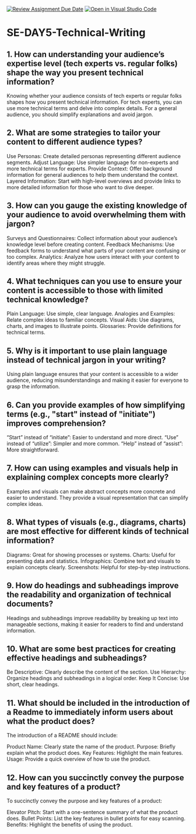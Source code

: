 [![Review Assignment Due Date](https://classroom.github.com/assets/deadline-readme-button-22041afd0340ce965d47ae6ef1cefeee28c7c493a6346c4f15d667ab976d596c.svg)](https://classroom.github.com/a/zsAR-pyY)
[![Open in Visual Studio Code](https://classroom.github.com/assets/open-in-vscode-2e0aaae1b6195c2367325f4f02e2d04e9abb55f0b24a779b69b11b9e10269abc.svg)](https://classroom.github.com/online_ide?assignment_repo_id=16061608&assignment_repo_type=AssignmentRepo)
# SE-DAY5-Technical-Writing
## 1. How can understanding your audience’s expertise level (tech experts vs. regular folks) shape the way you present technical information?
Knowing whether your audience consists of tech experts or regular folks shapes how you present technical information. For tech experts, you can use more technical terms and delve into complex details. For a general audience, you should simplify explanations and avoid jargon.
## 2. What are some strategies to tailor your content to different audience types?
Use Personas: Create detailed personas representing different audience segments.
Adjust Language: Use simpler language for non-experts and more technical terms for experts.
Provide Context: Offer background information for general audiences to help them understand the context.
Layered Information: Start with high-level overviews and provide links to more detailed information for those who want to dive deeper.
## 3. How can you gauge the existing knowledge of your audience to avoid overwhelming them with jargon?
Surveys and Questionnaires: Collect information about your audience’s knowledge level before creating content.
Feedback Mechanisms: Use feedback forms to understand what parts of your content are confusing or too complex.
Analytics: Analyze how users interact with your content to identify areas where they might struggle.
## 4. What techniques can you use to ensure your content is accessible to those with limited technical knowledge?
Plain Language: Use simple, clear language.
Analogies and Examples: Relate complex ideas to familiar concepts.
Visual Aids: Use diagrams, charts, and images to illustrate points.
Glossaries: Provide definitions for technical terms.
## 5. Why is it important to use plain language instead of technical jargon in your writing?
Using plain language ensures that your content is accessible to a wider audience, reducing misunderstandings and making it easier for everyone to grasp the information.
## 6. Can you provide examples of how simplifying terms (e.g., "start" instead of "initiate") improves comprehension?
“Start” instead of “initiate”: Easier to understand and more direct.
“Use” instead of “utilize”: Simpler and more common.
“Help” instead of “assist”: More straightforward.

## 7. How can using examples and visuals help in explaining complex concepts more clearly?
Examples and visuals can make abstract concepts more concrete and easier to understand. They provide a visual representation that can simplify complex ideas.
## 8. What types of visuals (e.g., diagrams, charts) are most effective for different kinds of technical information?
Diagrams: Great for showing processes or systems.
Charts: Useful for presenting data and statistics.
Infographics: Combine text and visuals to explain concepts clearly.
Screenshots: Helpful for step-by-step instructions.
## 9. How do headings and subheadings improve the readability and organization of technical documents?
Headings and subheadings improve readability by breaking up text into manageable sections, making it easier for readers to find and understand information.
## 10. What are some best practices for creating effective headings and subheadings?
Be Descriptive: Clearly describe the content of the section.
Use Hierarchy: Organize headings and subheadings in a logical order.
Keep It Concise: Use short, clear headings.
## 11. What should be included in the introduction of a Readme to immediately inform users about what the product does?
The introduction of a README should include:

Product Name: Clearly state the name of the product.
Purpose: Briefly explain what the product does.
Key Features: Highlight the main features.
Usage: Provide a quick overview of how to use the product.
## 12. How can you succinctly convey the purpose and key features of a product?
To succinctly convey the purpose and key features of a product:

Elevator Pitch: Start with a one-sentence summary of what the product does.
Bullet Points: List the key features in bullet points for easy scanning.
Benefits: Highlight the benefits of using the product.

